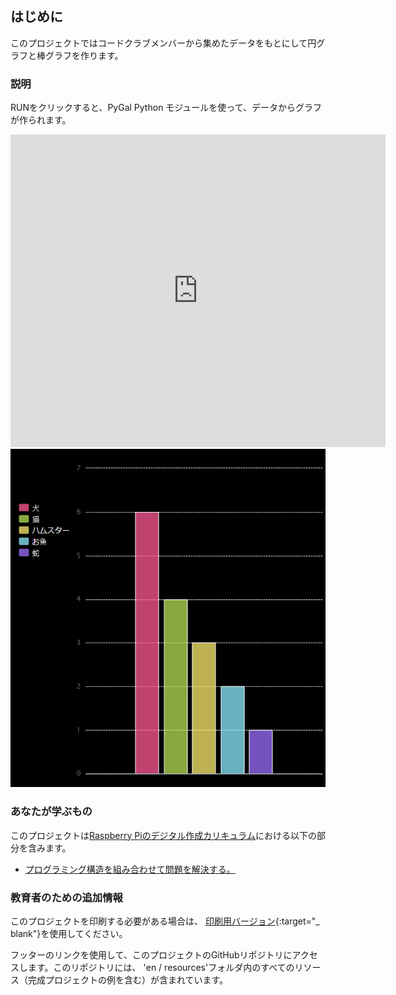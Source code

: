 ## はじめに

このプロジェクトではコードクラブメンバーから集めたデータをもとにして円グラフと棒グラフを作ります。

### 説明

RUNをクリックすると、PyGal Python モジュールを使って、データからグラフが作られます。

<div class="trinket">
  <iframe src="https://trinket.io/embed/python/70d24d92b8?outputOnly=true&start=result" width="600" height="500" frameborder="0" marginwidth="0" marginheight="0" allowfullscreen>
  </iframe>
  <img src="images/pets-finished.png">
</div>

### あなたが学ぶもの

このプロジェクトは[Raspberry Piのデジタル作成カリキュラム](http://rpf.io/curriculum)における以下の部分を含みます。

+ [プログラミング構造を組み合わせて問題を解決する。](https://www.raspberrypi.org/curriculum/programming/builder/)

### 教育者のための追加情報

このプロジェクトを印刷する必要がある場合は、 [印刷用バージョン](https://projects.raspberrypi.org/en/projects/popular-pets/print){:target="_ blank"}を使用してください。

フッターのリンクを使用して、このプロジェクトのGitHubリポジトリにアクセスします。このリポジトリには、 'en / resources'フォルダ内のすべてのリソース（完成プロジェクトの例を含む）が含まれています。